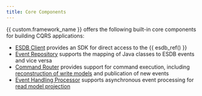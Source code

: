 ```yaml
---
title: Core Components
---
```


{{ custom.framework_name }} offers the following built-in core components for building CQRS applications:

* [ESDB Client](esdb_client/index.md) provides an SDK for direct access to the {{ esdb_ref() }}
* [Event Repository](event_repository/index.md) supports the mapping of Java classes to ESDB events and vice versa
* [Command Router](command_router/index.md) provides support for command execution, including [reconstruction of write models](../../concepts/event_sourcing/index.md#reconstructing-the-write-model) and publication of new events
* [Event Handling Processor](event_handling_processor/index.md) supports asynchronous event processing for [read model projection](../../concepts/event_sourcing/index.md#projecting-a-read-model)
